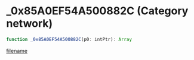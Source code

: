 # _0x85A0EF54A500882C (Category network)

```js
function _0x85A0EF54A500882C(p0: intPtr): Array
```

[filename](_0x85A0EF54A500882C_m.md ':include')